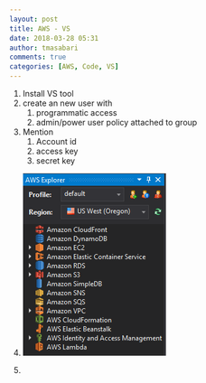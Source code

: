 ```yaml
---
layout: post
title: AWS - VS
date: 2018-03-28 05:31
author: tmasabari
comments: true
categories: [AWS, Code, VS]
---
```

<ol>
 	<li>Install VS tool</li>
 	<li>create an new user with
<ol>
 	<li>programmatic access</li>
 	<li>admin/power user policy attached to group</li>
</ol>
</li>
 	<li>Mention
<ol>
 	<li>Account id</li>
 	<li>access key</li>
 	<li>secret key</li>
</ol>
</li>
 	<li>
<p id="YRfnnuW"><img class="alignnone size-full wp-image-1366 " src="/wp-content/uploads/2018/03/img_5abad36745b9d.png" alt="" /></p>
</li>
 	<li></li>
</ol>
